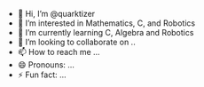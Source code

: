 - 👋 Hi, I’m @quarktizer
- 👀 I’m interested in Mathematics, C, and Robotics
- 🌱 I’m currently learning C, Algebra and Robotics
- 💞️ I’m looking to collaborate on ..
- 📫 How to reach me ...
- 😄 Pronouns: ...
- ⚡ Fun fact: ...

<!---
quarktizer/quarktizer is a ✨ special ✨ repository because its `README.md` (this file) appears on your GitHub profile.
You can click the Preview link to take a look at your changes.
--->
